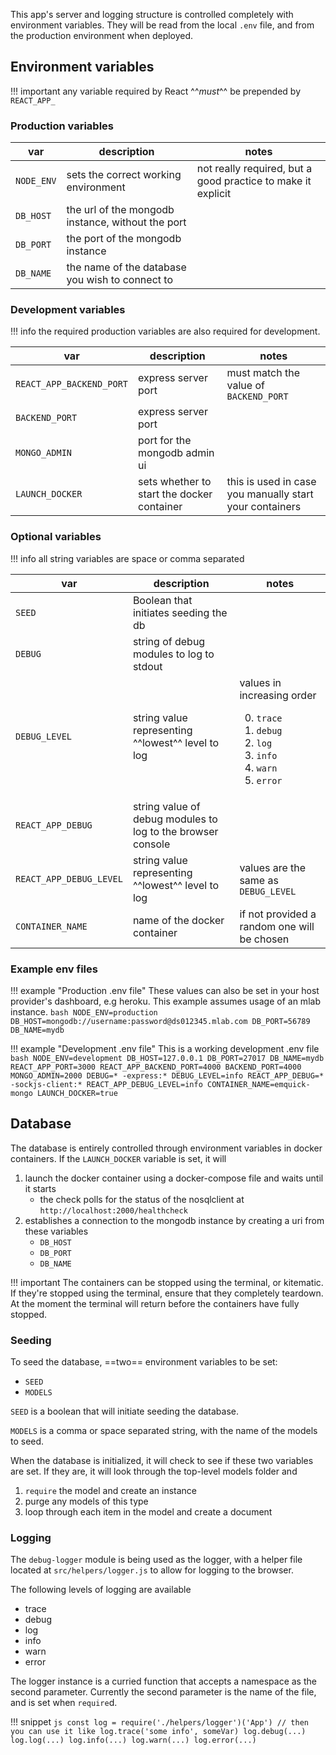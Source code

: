 This app's server and logging structure is controlled completely with environment variables. They will be read from the local `.env` file, and from the production environment when deployed.

## Environment variables

!!! important
    any variable required by React ^^*must*^^ be prepended by `REACT_APP_`

### Production variables

| var        | description                                       | notes                                                        |
| ---------- | ------------------------------------------------- | ------------------------------------------------------------ |
| `NODE_ENV` | sets the correct working environment              | not really required, but a good practice to make it explicit |
| `DB_HOST`  | the url of the mongodb instance, without the port |
| `DB_PORT`  | the port of the mongodb instance                  |
| `DB_NAME`  | the name of the database you wish to connect to   |

### Development variables

!!! info
    the required production variables are also required for development.

| var                      | description                                | notes                                                   |
| ------------------------ | ------------------------------------------ | ------------------------------------------------------- |
| `REACT_APP_BACKEND_PORT` | express server port                        | must match the value of `BACKEND_PORT`                  |
| `BACKEND_PORT`           | express server port                        |
| `MONGO_ADMIN`            | port for the mongodb admin ui              |
| `LAUNCH_DOCKER`          | sets whether to start the docker container | this is used in case you manually start your containers |

### Optional variables

!!! info
    all string variables are space or comma separated

| var                     | description                                                 | notes                                                                                                                                            |
| ----------------------- | ----------------------------------------------------------- | ------------------------------------------------------------------------------------------------------------------------------------------------ |
| `SEED`                  | Boolean that initiates seeding the db                       |
| `DEBUG`                 | string of debug modules to log to stdout                    |
| `DEBUG_LEVEL`           | string value representing ^^lowest^^ level to log           | values in increasing order </br> <ol start="0"><li>`trace`</li><li>`debug`</li><li>`log`</li><li>`info`</li><li>`warn`</li><li>`error`</li></ol> |
| `REACT_APP_DEBUG`       | string value of debug modules to log to the browser console |
| `REACT_APP_DEBUG_LEVEL` | string value representing ^^lowest^^ level to log           | values are the same as `DEBUG_LEVEL`                                                                                                             |
| `CONTAINER_NAME`        | name of the docker container                                | if not provided a random one will be chosen                                                                                                      |

### Example env files

!!! example "Production .env file"
    These values can also be set in your host provider's dashboard, e.g heroku.
    This example assumes usage of an mlab instance.
    ```bash
    NODE_ENV=production
    DB_HOST=mongodb://username:password@ds012345.mlab.com
    DB_PORT=56789
    DB_NAME=mydb
    ```

!!! example "Development .env file"
    This is a working development .env file
    ```bash
    NODE_ENV=development
    DB_HOST=127.0.0.1
    DB_PORT=27017
    DB_NAME=mydb
    REACT_APP_PORT=3000
    REACT_APP_BACKEND_PORT=4000
    BACKEND_PORT=4000
    MONGO_ADMIN=2000
    DEBUG=* -express:*
    DEBUG_LEVEL=info
    REACT_APP_DEBUG=* -sockjs-client:*
    REACT_APP_DEBUG_LEVEL=info
    CONTAINER_NAME=emquick-mongo
    LAUNCH_DOCKER=true
    ```

## Database

The database is entirely controlled through environment variables in docker containers. If the `LAUNCH_DOCKER` variable is set, it will

1. launch the docker container using a docker-compose file and waits until it starts
    * the check polls for the status of the nosqlclient at `http://localhost:2000/healthcheck`
2. establishes a connection to the mongodb instance by creating a uri from these variables
    * `DB_HOST`
    * `DB_PORT`
    * `DB_NAME`  


!!! important 
    The containers can be stopped using the terminal, or kitematic. If they're stopped using the terminal, ensure that they completely teardown. At the moment the terminal will return before the containers have fully stopped.

### Seeding

To seed the database, ==two== environment variables to be set:

* `SEED`
* `MODELS`
  
`SEED` is a boolean that will initiate seeding the database.

`MODELS` is a comma or space separated string, with the name of the models to seed.

When the database is initialized, it will check to see if these two variables are set. If they are, it will look through the top-level models folder and

1. `require` the model and create an instance
2. purge any models of this type
3. loop through each item in the model and create a document


### Logging

The `debug-logger` module is being used as the logger, with a helper file located at `src/helpers/logger.js` to allow for logging to the browser.

The following levels of logging are available

* trace
* debug
* log
* info
* warn
* error

The logger instance is a curried function that accepts a namespace as the second parameter. Currently the second parameter is the name of the file, and is set when `require`d.

!!! snippet
    ```js
    const log = require('./helpers/logger')('App')
    // then you can use it like
    log.trace('some info', someVar)
    log.debug(...)
    log.log(...)
    log.info(...)
    log.warn(...)
    log.error(...)
    ```

